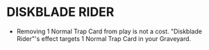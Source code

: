 # DISKBLADE RIDER

*   Removing 1 Normal Trap Card from play is not a cost. "Diskblade Rider"'s effect targets 1 Normal Trap Card in your Graveyard.
